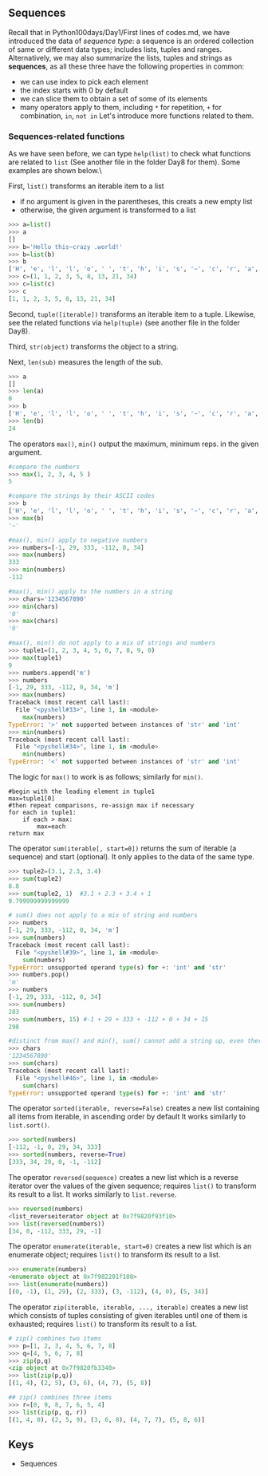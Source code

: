 ## Sequences
Recall that in Python100days/Day1/First lines of codes.md, we have introduced the data of _sequence type_: a sequence is an ordered collection of same or different data types; includes lists, tuples and ranges. Alternatively, we may also summarize the lists, tuples and strings as __sequences__, as all these three have the following properties in common:
- we can use index to pick each element
- the index starts with 0 by default
- we can slice them to obtain a set of some of its elements
- many operators apply to them, including `*` for repetition, `+` for combination, `in`, `not in`
Let's introduce more functions related to them.

### Sequences-related functions
As we have seen before, we can type `help(list)` to check what functions are related to `list` (See another file in the folder Day8 for them). Some examples are shown below.\

First, `list()` transforms an iterable item to a list
   - if no argument is given in the parentheses, this creats a new empty list
   - otherwise, the given argument is transformed to a list
```Python
>>> a=list()
>>> a
[]
>>> b='Hello this~crazy .world!'
>>> b=list(b)
>>> b
['H', 'e', 'l', 'l', 'o', ' ', 't', 'h', 'i', 's', '~', 'c', 'r', 'a', 'z', 'y', ' ', '.', 'w', 'o', 'r', 'l', 'd', '!']
>>> c=(1, 1, 2, 3, 5, 8, 13, 21, 34)
>>> c=list(c)
>>> c
[1, 1, 2, 3, 5, 8, 13, 21, 34]
```

Second, `tuple([iterable])` transforms an iterable item to a tuple. Likewise, see the related functions via `help(tuple)` (see another file in the folder Day8).

Third, `str(object)` transforms the object to a string.

Next, `len(sub)` measures the length of the sub.
```Python
>>> a
[]
>>> len(a)
0
>>> b
['H', 'e', 'l', 'l', 'o', ' ', 't', 'h', 'i', 's', '~', 'c', 'r', 'a', 'z', 'y', ' ', '.', 'w', 'o', 'r', 'l', 'd', '!']
>>> len(b)
24
```
The operators `max()`, `min()` output the maximum, minimum reps. in the given argument.
```Python
#compare the numbers
>>> max(1, 2, 3, 4, 5 )  
5

#compare the strings by their ASCII codes
>>> b
['H', 'e', 'l', 'l', 'o', ' ', 't', 'h', 'i', 's', '~', 'c', 'r', 'a', 'z', 'y', ' ', '.', 'w', 'o', 'r', 'l', 'd', '!']
>>> max(b)
'~'

#max(), min() apply to negative numbers
>>> numbers=[-1, 29, 333, -112, 0, 34]
>>> max(numbers)
333
>>> min(numbers)
-112

#max(), min() apply to the numbers in a string
>>> chars='1234567890'
>>> min(chars)
'0'
>>> max(chars)
'9'

#max(), min() do not apply to a mix of strings and numbers
>>> tuple1=(1, 2, 3, 4, 5, 6, 7, 8, 9, 0)
>>> max(tuple1)
9
>>> numbers.append('m')
>>> numbers
[-1, 29, 333, -112, 0, 34, 'm']
>>> max(numbers)
Traceback (most recent call last):
  File "<pyshell#33>", line 1, in <module>
    max(numbers)
TypeError: '>' not supported between instances of 'str' and 'int'
>>> min(numbers)
Traceback (most recent call last):
  File "<pyshell#34>", line 1, in <module>
    min(numbers)
TypeError: '<' not supported between instances of 'str' and 'int'
```
The logic for `max()` to work is as follows; similarly for `min()`.
```
#begin with the leading element in tuple1
max=tuple1[0]
#then repeat comparisons, re-assign max if necessary
for each in tuple1:
    if each > max:
        max=each
return max
```

The operator `sum(iterable[, start=0])` returns the sum of iterable (a sequence) and start (optional). It only applies to the data of the same type.
```Python
>>> tuple2=(3.1, 2.3, 3.4)
>>> sum(tuple2)
8.8
>>> sum(tuple2, 1)  #3.1 + 2.3 + 3.4 + 1
9.799999999999999 

# sum() does not apply to a mix of string and numbers
>>> numbers
[-1, 29, 333, -112, 0, 34, 'm']
>>> sum(numbers)
Traceback (most recent call last):
  File "<pyshell#39>", line 1, in <module>
    sum(numbers)
TypeError: unsupported operand type(s) for +: 'int' and 'str'
>>> numbers.pop()
'm'
>>> numbers
[-1, 29, 333, -112, 0, 34]
>>> sum(numbers)
283
>>> sum(numbers, 15) #-1 + 29 + 333 + -112 + 0 + 34 + 15
298

#distinct from max() and min(), sum() cannot add a string up, even there are numbers inside
>>> chars
'1234567890'
>>> sum(chars)
Traceback (most recent call last):
  File "<pyshell#46>", line 1, in <module>
    sum(chars)
TypeError: unsupported operand type(s) for +: 'int' and 'str'
```

The operator `sorted(iterable, reverse=False)` creates a new list containing all items from iterable, in ascending order by default
It works similarly to `list.sort()`.
```Python
>>> sorted(numbers)
[-112, -1, 0, 29, 34, 333]
>>> sorted(numbers, reverse=True)
[333, 34, 29, 0, -1, -112]
```
The operator `reversed(sequence)` creates a new list which is a reverse iterator over the values of the given sequence; requires `list()` to transform its result to a list. It works similarly to `list.reverse`.
```Python
>>> reversed(numbers)
<list_reverseiterator object at 0x7f9820f93f10>
>>> list(reversed(numbers))
[34, 0, -112, 333, 29, -1]
```
The operator `enumerate(iterable, start=0)` creates a new list which is an enumerate object; requires `list()` to transform its result to a list.
```Python
>>> enumerate(numbers)
<enumerate object at 0x7f982201f180>
>>> list(enumerate(numbers))
[(0, -1), (1, 29), (2, 333), (3, -112), (4, 0), (5, 34)]
```
The operator `zip(iterable, iterable, ..., iterable)` creates a new list which consists of tuples consisting of given iterables until one of them is exhausted; requires `list()` to transform its result to a list.
```Python
# zip() combines two items
>>> p=[1, 2, 3, 4, 5, 6, 7, 8]
>>> q=[4, 5, 6, 7, 8]
>>> zip(p,q)
<zip object at 0x7f9820fb3340>
>>> list(zip(p,q))
[(1, 4), (2, 5), (3, 6), (4, 7), (5, 8)]

## zip() combines three items
>>> r=[0, 9, 8, 7, 6, 5, 4]
>>> list(zip(p, q, r))
[(1, 4, 0), (2, 5, 9), (3, 6, 8), (4, 7, 7), (5, 8, 6)]
```

## Keys
- Sequences

